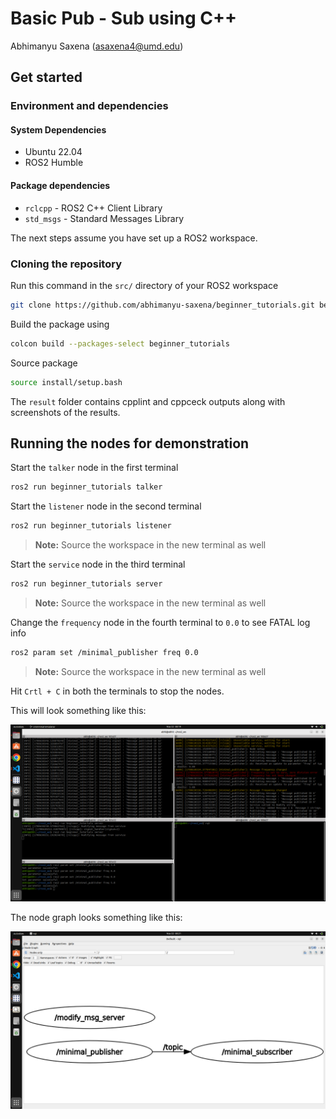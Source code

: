 # Basic Pub - Sub using C++

Abhimanyu Saxena (asaxena4@umd.edu)

## Get started

### Environment and dependencies

#### System Dependencies

- Ubuntu 22.04
- ROS2 Humble

#### Package dependencies

- `rclcpp` - ROS2 C++ Client Library
- `std_msgs` - Standard Messages Library

The next steps assume you have set up a ROS2 workspace. 

### Cloning the repository

Run this command in the `src/` directory of your ROS2 workspace

```bash
git clone https://github.com/abhimanyu-saxena/beginner_tutorials.git beginner_tutorials
```

Build the package using

```bash
colcon build --packages-select beginner_tutorials
```

Source package

```bash
source install/setup.bash
```

The `result` folder contains cpplint and cppceck outputs along with screenshots of the results.

## Running the nodes for demonstration

Start the `talker` node in the first terminal

```bash
ros2 run beginner_tutorials talker
```

Start the `listener` node in the second terminal

```bash
ros2 run beginner_tutorials listener
```

>**Note:** Source the workspace in the new terminal as well

Start the `service` node in the third terminal

```bash
ros2 run beginner_tutorials server
```

>**Note:** Source the workspace in the new terminal as well

Change the `frequency` node in the fourth terminal to `0.0` to see FATAL log info

```bash
ros2 param set /minimal_publisher freq 0.0
```

>**Note:** Source the workspace in the new terminal as well

Hit `Crtl + C` in both the terminals to stop the nodes.

This will look something like this:

![](results/info_logging_terminal.png)

The node graph looks something like this:

![](results/node_graph.png)